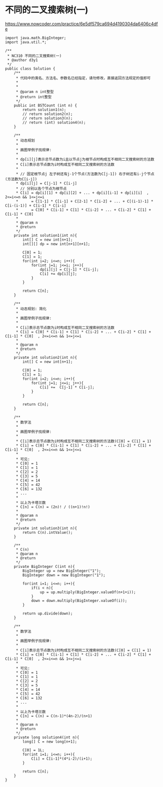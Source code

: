 # 不同的二叉搜索树(一)
https://www.nowcoder.com/practice/6e5df579ca694d4190304da6406c4dfe

    import java.math.BigInteger;
    import java.util.*;
    
    /**
     * NC310 不同的二叉搜索树(一)
     * @author d3y1
     */
    public class Solution {
        /**
         * 代码中的类名、方法名、参数名已经指定，请勿修改，直接返回方法规定的值即可
         *
         *
         * @param n int整型
         * @return int整型
         */
        public int BSTCount (int n) {
            return solution1(n);
            // return solution2(n);
            // return solution3(n);
            // return (int) solution4(n);
        }
    
        /**
         * 动态规划
         *
         * 画图举例子找规律:
         *
         * dp[i][j]表示总节点数为i且以节点j为根节点时构成互不相同二叉搜索树的方法数
         * C[i]表示总节点数为i时构成互不相同二叉搜索树的方法数
         *
         * // 固定根节点j 左子树还有j-1个节点(方法数为C[j-1]) 右子树还有i-j个节点(方法数为C[i-j])
         * dp[i][j] = C[j-1] * C[i-j]
         * // 分别以各个节点为根节点
         * C[i] = dp[i][1] + dp[i][2] + ... + dp[i][i-1] + dp[i][i]  , 2<=i<=n && 1<=j<=i
         *      = C[1-1] * C[i-1] + C[2-1] * C[i-2] + ... + C[(i-1)-1] * C[i-(i-1)] + C[i-1] * C[i-i]
         *      = C[0] * C[i-1] + C[1] * C[i-2] + ... + C[i-2] * C[1] + C[i-1] * C[0]
         *
         * @param n
         * @return
         */
        private int solution1(int n){
            int[] C = new int[n+1];
            int[][] dp = new int[n+1][n+1];
    
            C[0] = 1;
            C[1] = 1;
            for(int i=2; i<=n; i++){
                for(int j=1; j<=i; j++){
                    dp[i][j] = C[j-1] * C[i-j];
                    C[i] += dp[i][j];
                }
            }
    
            return C[n];
        }
    
        /**
         * 动态规划: 简化
         *
         * 画图举例子找规律:
         *
         * C[i]表示总节点数为i时构成互不相同二叉搜索树的方法数
         * C[i] = C[0] * C[i-1] + C[1] * C[i-2] + ... + C[i-2] * C[1] + C[i-1] * C[0]  , 2<=i<=n && 1<=j<=i
         *
         * @param n
         * @return
         */
        private int solution2(int n){
            int[] C = new int[n+1];
    
            C[0] = 1;
            C[1] = 1;
            for(int i=2; i<=n; i++){
                for(int j=1; j<=i; j++){
                    C[i] +=  C[j-1] * C[i-j];
                }
            }
    
            return C[n];
        }
    
        /**
         * 数学法
         *
         * 画图举例子找规律:
         *
         * C[i]表示总节点数为i时构成互不相同二叉搜索树的方法数(C[0] = C[1] = 1)
         * C[i] = C[0] * C[i-1] + C[1] * C[i-2] + ... + C[i-2] * C[1] + C[i-1] * C[0]  , 2<=i<=n && 1<=j<=i
         *
         * 可见:
         * C[0] = 1
         * C[1] = 1
         * C[2] = 2
         * C[3] = 5
         * C[4] = 14
         * C[5] = 42
         * C[6] = 132
         * ...
         *
         * 以上为卡塔兰数
         * C[n] = C(n) = (2n)! / ((n+1)!n!)
         *
         * @param n
         * @return
         */
        private int solution3(int n){
            return C(n).intValue();
        }
    
        /**
         * C(n)
         * @param n
         * @return
         */
        private BigInteger C(int n){
            BigInteger up = new BigInteger("1");
            BigInteger down = new BigInteger("1");
    
            for(int i=1; i<=n; i++){
                if(i < n){
                    up = up.multiply(BigInteger.valueOf(n+1+i));
                }
                down = down.multiply(BigInteger.valueOf(i));
            }
    
            return up.divide(down);
        }
    
        /**
         * 数学法
         *
         * 画图举例子找规律:
         *
         * C[i]表示总节点数为i时构成互不相同二叉搜索树的方法数(C[0] = C[1] = 1)
         * C[i] = C[0] * C[i-1] + C[1] * C[i-2] + ... + C[i-2] * C[1] + C[i-1] * C[0]  , 2<=i<=n && 1<=j<=i
         *
         * 可见:
         * C[0] = 1
         * C[1] = 1
         * C[2] = 2
         * C[3] = 5
         * C[4] = 14
         * C[5] = 42
         * C[6] = 132
         * ...
         *
         * 以上为卡塔兰数
         * C[n] = C(n) = C(n-1)*(4n-2)/(n+1)
         *
         * @param n
         * @return
         */
        private long solution4(int n){
            long[] C = new long[n+1];
    
            C[0] = 1L;
            for(int i=1; i<=n; i++){
                C[i] = C[i-1]*(4*i-2)/(i+1);
            }
    
            return C[n];
        }
    }
    

